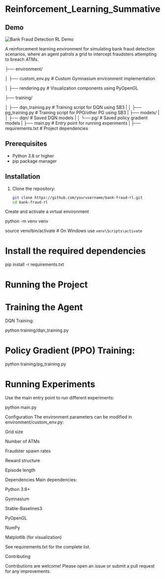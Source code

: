 # Reinforcement_Learning_Summative


## Demo

![Bank Fraud Detection RL Demo](rotation.gif)








A reinforcement learning environment for simulating bank fraud detection scenarios, 
where an agent patrols a grid to intercept fraudsters attempting to breach ATMs.


├── environment/

│ ├── custom_env.py # Custom Gymnasium environment implementation

│ ├── rendering.py # Visualization components using PyOpenGL

├── training/

│ ├── dqn_training.py # Training script for DQN using SB3
|
│ ├── pg_training.py # Training script for PPO/other PG using SB3
|
├── models/
|
│ ├── dqn/ # Saved DQN models
|
│ └── pg/ # Saved policy gradient models
|
├── main.py # Entry point for running experiments
|
├── requirements.txt # Project dependencies

## Prerequisites

- Python 3.8 or higher
- pip package manager

## Installation

1. Clone the repository:
   ```bash
   git clone https://github.com/yourusername/bank-fraud-rl.git
   cd bank-fraud-rl


Create and activate a virtual environment

python -m venv venv

source venv/bin/activate  # On Windows use `venv\Scripts\activate`

# Install the required dependencies

pip install -r requirements.txt

# Running the Project

# Training the Agent
DQN Training:

python training/dqn_training.py

# Policy Gradient (PPO) Training:

python training/pg_training.py


# Running Experiments

Use the main entry point to run different experiments:

python main.py


Configuration
The environment parameters can be modified in environment/custom_env.py:

Grid size

Number of ATMs

Fraudster spawn rates

Reward structure

Episode length

Dependencies
Main dependencies:

Python 3.8+

Gymnasium

Stable-Baselines3

PyOpenGL

NumPy

Matplotlib (for visualization)

See requirements.txt for the complete list.

Contributing

Contributions are welcome! Please open an issue or submit a pull request for any improvements.

